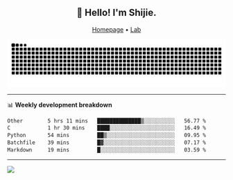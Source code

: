 <h2 align="center">👋 Hello! I'm Shijie.</h2>
<p align="center">
  <a href="https://xu-shi-jie.github.io"> Homepage</a> •
  <a href="https://onodalab.ees.hokudai.ac.jp"> Lab </a>
</p>

![Snake animation](https://github.com/xu-shi-jie/xu-shi-jie/blob/output/github-snake.svg)


-------

📊 **Weekly development breakdown**
<!--START_SECTION:waka-->

```txt
Other        5 hrs 11 mins   ██████████████▒░░░░░░░░░░   56.77 %
C            1 hr 30 mins    ████░░░░░░░░░░░░░░░░░░░░░   16.49 %
Python       54 mins         ██▒░░░░░░░░░░░░░░░░░░░░░░   09.95 %
Batchfile    39 mins         █▓░░░░░░░░░░░░░░░░░░░░░░░   07.17 %
Markdown     19 mins         █░░░░░░░░░░░░░░░░░░░░░░░░   03.59 %
```

<!--END_SECTION:waka-->

-------
![](https://komarev.com/ghpvc/?username=xu-shi-jie&style=flat-square&color=blue) 
